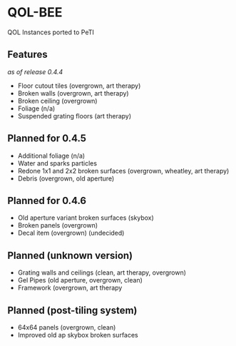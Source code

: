 # QOL-BEE
 QOL Instances ported to PeTI

## Features
*as of release 0.4.4*
- Floor cutout tiles (overgrown, art therapy)
- Broken walls (overgrown, art therapy)
- Broken ceiling (overgrown)
- Foliage (n/a)
- Suspended grating floors (art therapy)

## Planned for 0.4.5
- Additional foliage (n/a)
- Water and sparks particles
- Redone 1x1 and 2x2 broken surfaces (overgrown, wheatley, art therapy)
- Debris (overgrown, old aperture)

## Planned for 0.4.6
- Old aperture variant broken surfaces (skybox)
- Broken panels (overgrown)
- Decal item (overgrown) (undecided)

## Planned (unknown version)
- Grating walls and ceilings (clean, art therapy, overgrown)
- Gel Pipes (old aperture, overgrown, clean)
- Framework (overgrown, art therapy

## Planned (post-tiling system)
- 64x64 panels (overgrown, clean)
- Improved old ap skybox broken surfaces
